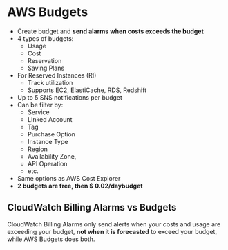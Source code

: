 # AWS Budgets

- Create budget and **send alarms when costs exceeds the budget**
- 4 types of budgets:
    - Usage
    - Cost
    - Reservation
    - Saving Plans
- For Reserved Instances (RI)
    - Track utilization
    - Supports EC2, ElastiCache, RDS, Redshift
- Up to 5 SNS notifications per budget
- Can be filter by:
    - Service
    - Linked Account
    - Tag
    - Purchase Option
    - Instance Type
    - Region
    - Availability Zone,
    - API Operation
    - etc.
- Same options as AWS Cost Explorer
- **2 budgets are free, then $ 0.02/daybudget**

## CloudWatch Billing Alarms vs Budgets

CloudWatch Billing Alarms only send alerts when your costs and usage are exceeding your budget, **not when it is forecasted** to exceed your budget, while AWS Budgets does both.
